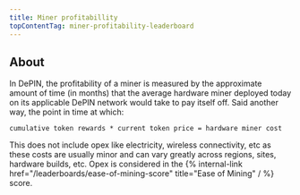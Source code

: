 ```yaml
---
title: Miner profitabillity
topContentTag: miner-profitability-leaderboard
---
```


## About

In DePIN, the profitability of a miner is measured by the approximate amount of time (in months) that the average hardware miner deployed today on its applicable DePIN network would take to pay itself off. Said another way, the point in time at which:

```shell
cumulative token rewards * current token price = hardware miner cost
```

This does not include opex like electricity, wireless connectivity, etc as these costs are usually minor and can vary greatly across regions, sites, hardware builds, etc. Opex is considered in the {% internal-link href="/leaderboards/ease-of-mining-score" title="Ease of Mining" / %} score.
